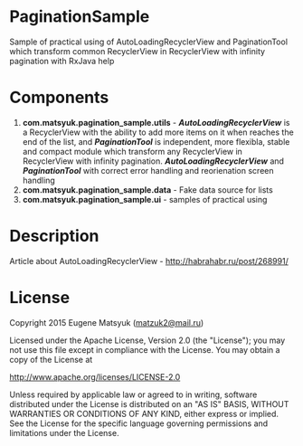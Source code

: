 # PaginationSample
Sample of practical using of AutoLoadingRecyclerView and PaginationTool which transform common RecyclerView in RecyclerView with infinity pagination with RxJava help 

# Components
1. <b>com.matsyuk.pagination_sample.utils</b> - <b><i>AutoLoadingRecyclerView</i></b> is a RecyclerView with the ability to add more items on it when reaches the end of the list, and <b><i>PaginationTool</i></b> is independent, more flexibla, stable and compact module which transform any RecyclerView in RecyclerView with infinity pagination. <b><i>AutoLoadingRecyclerView</i></b> and <b><i>PaginationTool</i></b> with correct error handling and reorienation screen handling
2. <b>com.matsyuk.pagination_sample.data</b> - Fake data source for lists
3. <b>com.matsyuk.pagination_sample.ui</b> - samples of practical using

# Description
Article about AutoLoadingRecyclerView - http://habrahabr.ru/post/268991/

# License

 Copyright 2015 Eugene Matsyuk (matzuk2@mail.ru)
 
 Licensed under the Apache License, Version 2.0 (the "License"); you may not use this file except in
 compliance with the License. You may obtain a copy of the License at
 
 http://www.apache.org/licenses/LICENSE-2.0
 
 Unless required by applicable law or agreed to in writing, software distributed under the License is
 distributed on an "AS IS" BASIS, WITHOUT WARRANTIES OR CONDITIONS OF ANY KIND, either express or implied. See
 the License for the specific language governing permissions and limitations under the License.
